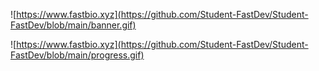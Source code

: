 ![https://www.fastbio.xyz](https://github.com/Student-FastDev/Student-FastDev/blob/main/banner.gif)

![https://www.fastbio.xyz](https://github.com/Student-FastDev/Student-FastDev/blob/main/progress.gif)
